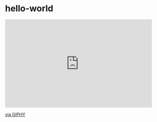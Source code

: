 <h1>hello-world</h1>
<iframe src="https://giphy.com/embed/3o7aD2saalBwwftBIY" width="480" height="289" frameBorder="0" class="giphy-embed" allowFullScreen></iframe><p><a href="https://giphy.com/gifs/nehumanesociety-3o7aD2saalBwwftBIY">via GIPHY</a></p>
